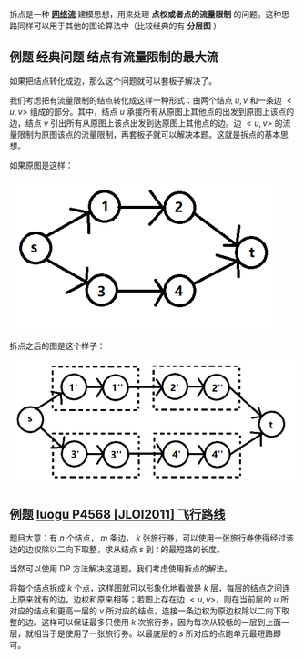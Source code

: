 拆点是一种 **[网络流](/graph/flow/)** 建模思想，用来处理 **点权或者点的流量限制** 的问题。这种思路同样可以用于其他的图论算法中（比较经典的有 **分层图** ）

## 例题 经典问题 结点有流量限制的最大流

如果把结点转化成边，那么这个问题就可以套板子解决了。

我们考虑把有流量限制的结点转化成这样一种形式：由两个结点 $u,v$ 和一条边 $<u,v>$ 组成的部分。其中，结点 $u$ 承接所有从原图上其他点的出发到原图上该点的边，结点 $v$ 引出所有从原图上该点出发到达原图上其他点的边。边 $<u,v>$ 的流量限制为原图该点的流量限制，再套板子就可以解决本题。这就是拆点的基本思想。

如果原图是这样：

![](./images/node1.png)

拆点之后的图是这个样子：

![](./images/node2.png)

## 例题 [luogu P4568 \[JLOI2011\] 飞行路线](https://www.luogu.org/problemnew/show/P4568)

题目大意：有 $n$ 个结点， $m$ 条边， $k$ 张旅行券，可以使用一张旅行券使得经过该边的边权除以二向下取整，求从结点 $s$ 到 $t$ 的最短路的长度。

当然可以使用 DP 方法解决这道题。我们考虑使用拆点的解法。

将每个结点拆成 $k$ 个点，这样图就可以形象化地看做是 $k$ 层，每层的结点之间连上原来就有的边，边权和原来相等；若图上存在边 $<u,v>$，则在当前层的 $u$ 所对应的结点和更高一层的 $v$ 所对应的结点，连接一条边权为原边权除以二向下取整的边。这样可以保证最多只使用 $k$ 次旅行券，因为每次从较低的一层到上面一层，就相当于是使用了一张旅行券。以最底层的 $s$ 所对应的点跑单元最短路即可。
